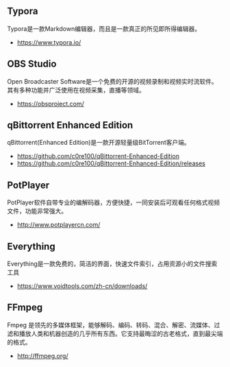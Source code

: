 ## Typora

Typora是一款Markdown编辑器，而且是一款真正的所见即所得编辑器。

- https://www.typora.io/

## OBS Studio

Open Broadcaster Software是一个免费的开源的视频录制和视频实时流软件。其有多种功能并广泛使用在视频采集，直播等领域。

- https://obsproject.com/

## qBittorrent Enhanced Edition

qBittorrent(Enhanced Edition)是一款开源轻量级BitTorrent客户端。

- https://github.com/c0re100/qBittorrent-Enhanced-Edition
- https://github.com/c0re100/qBittorrent-Enhanced-Edition/releases

## PotPlayer

PotPlayer软件自带专业的编解码器，方便快捷，一同安装后可观看任何格式视频文件，功能非常强大。

- http://www.potplayercn.com/

## Everything

Everything是一款免费的，简洁的界面，快速文件索引，占用资源小的文件搜索工具

- https://www.voidtools.com/zh-cn/downloads/

## FFmpeg

Fmpeg 是领先的多媒体框架，能够解码、编码、转码、混合、解密、流媒体、过滤和播放人类和机器创造的几乎所有东西。它支持最晦涩的古老格式，直到最尖端的格式。

- http://ffmpeg.org/
